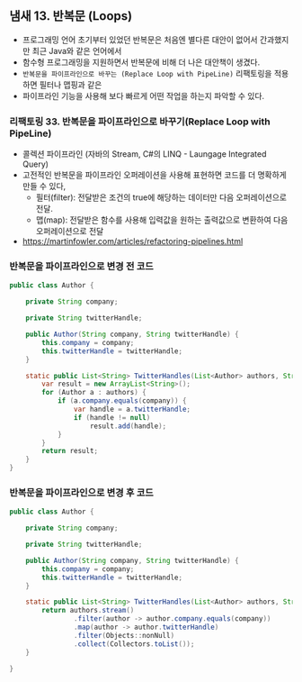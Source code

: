 ## 냄새 13. 반복문 (Loops)
- 프로그래밍 언어 초기부터 있었던 반복문은 처음엔 별다른 대안이 없어서 간과했지만 최근 Java와 같은 언어에서 
- 함수형 프로그래밍을 지원하면서 반복문에 비해 더 나은 대안책이 생겼다.
- `반복문을 파이프라인으로 바꾸는 (Replace Loop with PipeLine)` 리팩토링을 적용하면 필터나 맵핑과 같은
- 파이프라인 기능을 사용해 보다 빠르게 어떤 작업을 하는지 파악할 수 있다.


### 리팩토링 33. 반복문을 파이프라인으로 바꾸기(Replace Loop with PipeLine)
- 콜렉션 파이프라인 (자바의 Stream, C#의 LINQ - Laungage Integrated Query)
- 고전적인 반복문을 파이프라인 오퍼레이션을 사용해 표현하면 코드를 더 명확하게 만들 수 있다,
  - 필터(filter): 전달받은 조건의 true에 해당하는 데이터만 다음 오퍼레이션으로 전달.
  - 맵(map): 전달받은 함수를 사용해 입력값을 원하는 출력값으로 변환하여 다음 오퍼레이션으로 전달
- https://martinfowler.com/articles/refactoring-pipelines.html

### 반복문을 파이프라인으로 변경 전 코드
```java
public class Author {

    private String company;

    private String twitterHandle;

    public Author(String company, String twitterHandle) {
        this.company = company;
        this.twitterHandle = twitterHandle;
    }

    static public List<String> TwitterHandles(List<Author> authors, String company) {
        var result = new ArrayList<String>();
        for (Author a : authors) {
            if (a.company.equals(company)) {
                var handle = a.twitterHandle;
                if (handle != null)
                    result.add(handle);
            }
        }
        return result;
    }
}
```

### 반복문을 파이프라인으로 변경 후 코드
```java
public class Author {

    private String company;

    private String twitterHandle;

    public Author(String company, String twitterHandle) {
        this.company = company;
        this.twitterHandle = twitterHandle;
    }

    static public List<String> TwitterHandles(List<Author> authors, String company) {
        return authors.stream()
                .filter(author -> author.company.equals(company))
                .map(author -> author.twitterHandle)
                .filter(Objects::nonNull)
                .collect(Collectors.toList());
    }

}
```